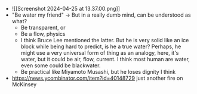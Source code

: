 - ![[Screenshot 2024-04-25 at 13.37.00.png]]
- "Be water my friend" -> But in a really dumb mind, can be understood as what?
	- Be transparent, or
	- Be a flow, physics
	- I think Bruce Lee mentioned the latter. But he is very solid like an ice block while being hard to predict, is he a true water? Perhaps, he might use a very universal form of thing as an analogy, here, it's water, but it could be air, flow, current. I think most human are water, even some could be blackwater.
	- Be practical like Miyamoto Musashi, but he loses dignity I think
- https://news.ycombinator.com/item?id=40148729 just another fire on McKinsey